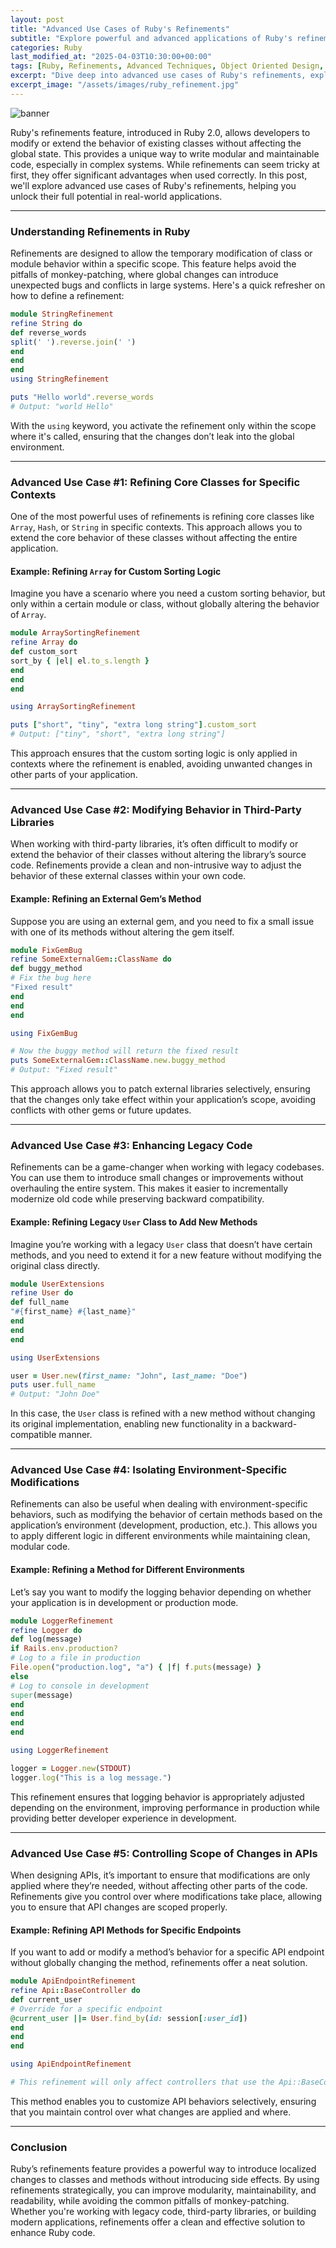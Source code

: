 ```yaml
---
layout: post
title: "Advanced Use Cases of Ruby's Refinements"
subtitle: "Explore powerful and advanced applications of Ruby's refinements for cleaner, more modular code."
categories: Ruby
last_modified_at: "2025-04-03T10:30:00+00:00"
tags: [Ruby, Refinements, Advanced Techniques, Object Oriented Design, Modular Programming]
excerpt: "Dive deep into advanced use cases of Ruby's refinements, exploring how they can enhance code modularity and flexibility while maintaining backward compatibility."
excerpt_image: "/assets/images/ruby_refinement.jpg"
---
```


![banner](/assets/images/ruby_refinement.jpg)

Ruby's refinements feature, introduced in Ruby 2.0, allows developers to modify or extend the behavior of existing classes without affecting the global state. This provides a unique way to write modular and maintainable code, especially in complex systems. While refinements can seem tricky at first, they offer significant advantages when used correctly. In this post, we'll explore advanced use cases of Ruby's refinements, helping you unlock their full potential in real-world applications.

---

### Understanding Refinements in Ruby

Refinements are designed to allow the temporary modification of class or module behavior within a specific scope. This feature helps avoid the pitfalls of monkey-patching, where global changes can introduce unexpected bugs and conflicts in large systems. Here's a quick refresher on how to define a refinement:

```ruby
module StringRefinement
refine String do
def reverse_words
split(' ').reverse.join(' ')
end
end
end
using StringRefinement

puts "Hello world".reverse_words
# Output: "world Hello"
```

With the `using` keyword, you activate the refinement only within the scope where it's called, ensuring that the changes don’t leak into the global environment.

---

### Advanced Use Case #1: Refining Core Classes for Specific Contexts

One of the most powerful uses of refinements is refining core classes like `Array`, `Hash`, or `String` in specific contexts. This approach allows you to extend the core behavior of these classes without affecting the entire application.

#### Example: Refining `Array` for Custom Sorting Logic

Imagine you have a scenario where you need a custom sorting behavior, but only within a certain module or class, without globally altering the behavior of `Array`.

```ruby
module ArraySortingRefinement
refine Array do
def custom_sort
sort_by { |el| el.to_s.length }
end
end
end

using ArraySortingRefinement

puts ["short", "tiny", "extra long string"].custom_sort
# Output: ["tiny", "short", "extra long string"]
```

This approach ensures that the custom sorting logic is only applied in contexts where the refinement is enabled, avoiding unwanted changes in other parts of your application.

---

### Advanced Use Case #2: Modifying Behavior in Third-Party Libraries

When working with third-party libraries, it’s often difficult to modify or extend the behavior of their classes without altering the library’s source code. Refinements provide a clean and non-intrusive way to adjust the behavior of these external classes within your own code.

#### Example: Refining an External Gem’s Method

Suppose you are using an external gem, and you need to fix a small issue with one of its methods without altering the gem itself.

```ruby
module FixGemBug
refine SomeExternalGem::ClassName do
def buggy_method
# Fix the bug here
"Fixed result"
end
end
end

using FixGemBug

# Now the buggy method will return the fixed result
puts SomeExternalGem::ClassName.new.buggy_method
# Output: "Fixed result"
```

This approach allows you to patch external libraries selectively, ensuring that the changes only take effect within your application’s scope, avoiding conflicts with other gems or future updates.

---

### Advanced Use Case #3: Enhancing Legacy Code

Refinements can be a game-changer when working with legacy codebases. You can use them to introduce small changes or improvements without overhauling the entire system. This makes it easier to incrementally modernize old code while preserving backward compatibility.

#### Example: Refining Legacy `User` Class to Add New Methods

Imagine you’re working with a legacy `User` class that doesn’t have certain methods, and you need to extend it for a new feature without modifying the original class directly.

```ruby
module UserExtensions
refine User do
def full_name
"#{first_name} #{last_name}"
end
end
end

using UserExtensions

user = User.new(first_name: "John", last_name: "Doe")
puts user.full_name
# Output: "John Doe"
```

In this case, the `User` class is refined with a new method without changing its original implementation, enabling new functionality in a backward-compatible manner.

---

### Advanced Use Case #4: Isolating Environment-Specific Modifications

Refinements can also be useful when dealing with environment-specific behaviors, such as modifying the behavior of certain methods based on the application’s environment (development, production, etc.). This allows you to apply different logic in different environments while maintaining clean, modular code.

#### Example: Refining a Method for Different Environments

Let’s say you want to modify the logging behavior depending on whether your application is in development or production mode.

```ruby
module LoggerRefinement
refine Logger do
def log(message)
if Rails.env.production?
# Log to a file in production
File.open("production.log", "a") { |f| f.puts(message) }
else
# Log to console in development
super(message)
end
end
end
end

using LoggerRefinement

logger = Logger.new(STDOUT)
logger.log("This is a log message.")
```

This refinement ensures that logging behavior is appropriately adjusted depending on the environment, improving performance in production while providing better developer experience in development.

---

### Advanced Use Case #5: Controlling Scope of Changes in APIs

When designing APIs, it’s important to ensure that modifications are only applied where they’re needed, without affecting other parts of the code. Refinements give you control over where modifications take place, allowing you to ensure that API changes are scoped properly.

#### Example: Refining API Methods for Specific Endpoints

If you want to add or modify a method’s behavior for a specific API endpoint without globally changing the method, refinements offer a neat solution.

```ruby
module ApiEndpointRefinement
refine Api::BaseController do
def current_user
# Override for a specific endpoint
@current_user ||= User.find_by(id: session[:user_id])
end
end
end

using ApiEndpointRefinement

# This refinement will only affect controllers that use the Api::BaseController
```

This method enables you to customize API behaviors selectively, ensuring that you maintain control over what changes are applied and where.

---

### Conclusion

Ruby’s refinements feature provides a powerful way to introduce localized changes to classes and methods without introducing side effects. By using refinements strategically, you can improve modularity, maintainability, and readability, while avoiding the common pitfalls of monkey-patching. Whether you're working with legacy code, third-party libraries, or building modern applications, refinements offer a clean and effective solution to enhance Ruby code.

